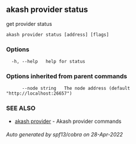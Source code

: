 ## akash provider status

get provider status

```
akash provider status [address] [flags]
```

### Options

```
  -h, --help   help for status
```

### Options inherited from parent commands

```
      --node string   The node address (default "http://localhost:26657")
```

### SEE ALSO

* [akash provider](akash_provider.md)	 - Akash provider commands

###### Auto generated by spf13/cobra on 28-Apr-2022
